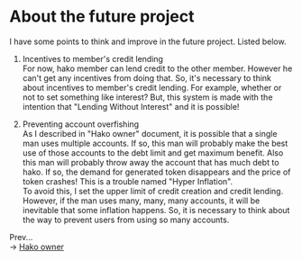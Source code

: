 # About the future project

I have some points to think and improve in the future project. Listed below.

1. Incentives to member's credit lending  
For now, hako member can lend credit to the other member. However he can't get any incentives from doing that. So, it's necessary to think about incentives to member's credit lending. For example, whether or not to set something like interest? But, this system is made with the intention that "Lending Without Interest" and it is possible!

2. Preventing account overfishing  
As I described in "Hako owner" document, it is possible that a single man uses multiple accounts. If so, this man will probably make the best use of those accounts to the debt limit and get maximum benefit. Also this man will probably throw away the account that has much debt to hako. If so, the demand for generated token disappears and the price of token crashes! This is a trouble named "Hyper Inflation".  
To avoid this, I set the upper limit of credit creation and credit lending. However, if the man uses many, many, many accounts, it will be inevitable that some inflation happens. So, it is necessary to think about the way to prevent users from using so many accounts.

Prev...  
→ [Hako owner](https://github.com/okada-shun/hako-finance/blob/master/docs/HakoOwner.md)